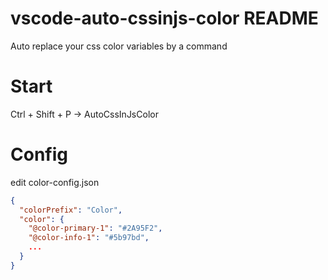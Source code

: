 # vscode-auto-cssinjs-color README

Auto replace your css color variables by a command

# Start

Ctrl + Shift + P -> AutoCssInJsColor

# Config

edit color-config.json

```json
{
  "colorPrefix": "Color",
  "color": {
    "@color-primary-1": "#2A95F2",
    "@color-info-1": "#5b97bd",
    ...
  }
}
```
